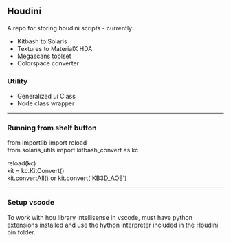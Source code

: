 Houdini
---
A repo for storing houdini scripts - currently: 
- Kitbash  to Solaris 
- Textures to MaterialX HDA
- Megascans toolset
- Colorspace converter

### Utility 

- Generalized ui Class
- Node class wrapper

---

### Running from shelf button  
from importlib import reload  
from solaris_utils import kitbash_convert as kc  
  
reload(kc)  
kit = kc.KitConvert()  
kit.convertAll() or kit.convert('KB3D_AOE')  
  
---
### Setup vscode
To work with hou library intellisense in vscode, must have python extensions installed and use the hython interpreter included in the Houdini bin folder.  